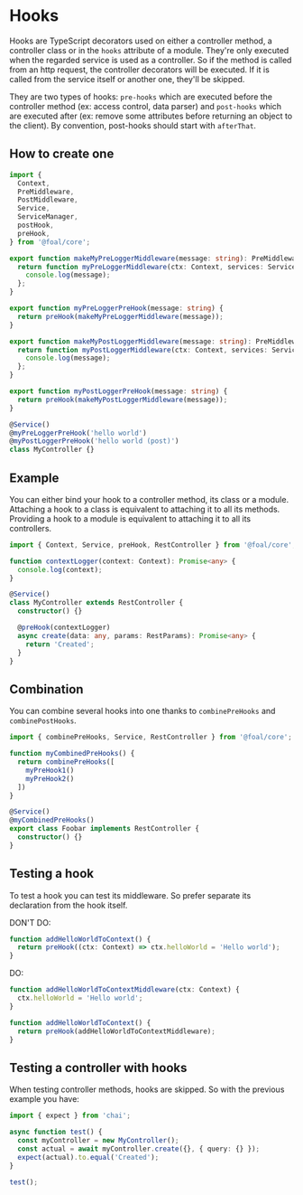 # Hooks

Hooks are TypeScript decorators used on either a controller method, a controller class or in the `hooks` attribute of a module. They're only executed when the regarded service is used as a controller. So if the method is called from an http request, the controller decorators will be executed. If it is called from the service itself or another one, they'll be skipped.

They are two types of hooks: `pre-hooks` which are executed before the controller method (ex: access control, data parser) and `post-hooks` which are executed after (ex: remove some attributes before returning an object to the client). By convention, post-hooks should start with `afterThat`.

## How to create one

```typescript
import {
  Context,
  PreMiddleware,
  PostMiddleware,
  Service,
  ServiceManager,
  postHook,
  preHook,
} from '@foal/core';

export function makeMyPreLoggerMiddleware(message: string): PreMiddleware {
  return function myPreLoggerMiddleware(ctx: Context, services: ServiceManager): void {
    console.log(message);
  };
}

export function myPreLoggerPreHook(message: string) {
  return preHook(makeMyPreLoggerMiddleware(message));
}

export function makeMyPostLoggerMiddleware(message: string): PreMiddleware {
  return function myPostLoggerMiddleware(ctx: Context, services: ServiceManager): void {
    console.log(message);
  };
}

export function myPostLoggerPreHook(message: string) {
  return preHook(makeMyPostLoggerMiddleware(message));
}

@Service()
@myPreLoggerPreHook('hello world')
@myPostLoggerPreHook('hello world (post)')
class MyController {}

```

## Example

You can either bind your hook to a controller method, its class or a module. Attaching a hook to a class is equivalent to attaching it to all its methods. Providing a hook to a module is equivalent to attaching it to all its controllers.

```ts
import { Context, Service, preHook, RestController } from '@foal/core';

function contextLogger(context: Context): Promise<any> {
  console.log(context);
}

@Service()
class MyController extends RestController {
  constructor() {}

  @preHook(contextLogger)
  async create(data: any, params: RestParams): Promise<any> {
    return 'Created';
  }
}
```

## Combination

You can combine several hooks into one thanks to `combinePreHooks` and `combinePostHooks`.

```ts
import { combinePreHooks, Service, RestController } from '@foal/core';

function myCombinedPreHooks() {
  return combinePreHooks([
    myPreHook1()
    myPreHook2()
  ])
}

@Service()
@myCombinedPreHooks()
export class Foobar implements RestController {
  constructor() {}
}

```

## Testing a hook

To test a hook you can test its middleware. So prefer separate its declaration from the hook itself.

DON'T DO:
```ts
function addHelloWorldToContext() {
  return preHook((ctx: Context) => ctx.helloWorld = 'Hello world');
}
```

DO:
```ts
function addHelloWorldToContextMiddleware(ctx: Context) {
  ctx.helloWorld = 'Hello world';
}

function addHelloWorldToContext() {
  return preHook(addHelloWorldToContextMiddleware);
}
```

## Testing a controller with hooks

When testing controller methods, hooks are skipped. So with the previous example you have:

```ts
import { expect } from 'chai';

async function test() {
  const myController = new MyController();
  const actual = await myController.create({}, { query: {} });
  expect(actual).to.equal('Created');
}

test();
```
